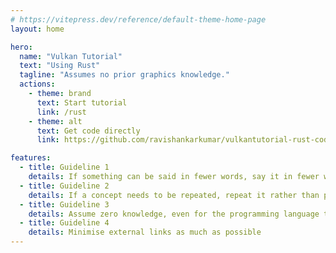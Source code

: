 ```yaml
---
# https://vitepress.dev/reference/default-theme-home-page
layout: home

hero:
  name: "Vulkan Tutorial"
  text: "Using Rust"
  tagline: "Assumes no prior graphics knowledge."
  actions:
    - theme: brand
      text: Start tutorial
      link: /rust
    - theme: alt
      text: Get code directly
      link: https://github.com/ravishankarkumar/vulkantutorial-rust-code

features:
  - title: Guideline 1
    details: If something can be said in fewer words, say it in fewer words
  - title: Guideline 2
    details: If a concept needs to be repeated, repeat it rather than pasting a link
  - title: Guideline 3
    details: Assume zero knowledge, even for the programming language that we are using 
  - title: Guideline 4
    details: Minimise external links as much as possible 
---
```


